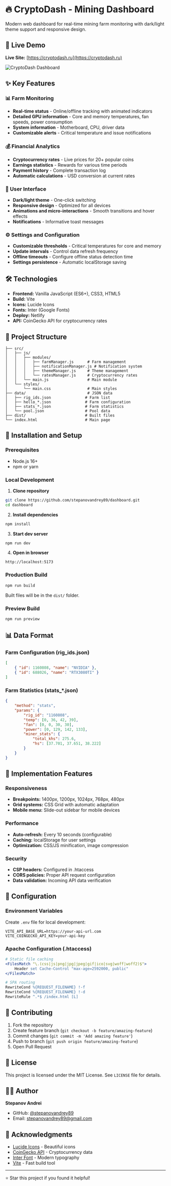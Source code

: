 # 🔥 CryptoDash - Mining Dashboard

Modern web dashboard for real-time mining farm monitoring with dark/light theme support and responsive design.

## 🚀 Live Demo

**Live Site:** [https://cryptodash.ru](https://cryptodash.ru)

![CryptoDash Dashboard](public/Снимок%20экрана%202025-07-04%20в%2012.56.25.png)

## ✨ Key Features

### 📊 Farm Monitoring
- **Real-time status** - Online/offline tracking with animated indicators
- **Detailed GPU information** - Core and memory temperatures, fan speeds, power consumption
- **System information** - Motherboard, CPU, driver data
- **Customizable alerts** - Critical temperature and issue notifications

### 💰 Financial Analytics
- **Cryptocurrency rates** - Live prices for 20+ popular coins
- **Earnings statistics** - Rewards for various time periods
- **Payment history** - Complete transaction log
- **Automatic calculations** - USD conversion at current rates

### 🎨 User Interface
- **Dark/light theme** - One-click switching
- **Responsive design** - Optimized for all devices
- **Animations and micro-interactions** - Smooth transitions and hover effects
- **Notifications** - Informative toast messages

### ⚙️ Settings and Configuration
- **Customizable thresholds** - Critical temperatures for core and memory
- **Update intervals** - Control data refresh frequency
- **Offline timeouts** - Configure offline status detection time
- **Settings persistence** - Automatic localStorage saving

## 🛠️ Technologies

- **Frontend:** Vanilla JavaScript (ES6+), CSS3, HTML5
- **Build:** Vite
- **Icons:** Lucide Icons
- **Fonts:** Inter (Google Fonts)
- **Deploy:** Netlify
- **API:** CoinGecko API for cryptocurrency rates

## 📁 Project Structure

```
├── src/
│   ├── js/
│   │   ├── modules/
│   │   │   ├── farmManager.js      # Farm management
│   │   │   ├── notificationManager.js # Notification system
│   │   │   ├── themeManager.js     # Theme management
│   │   │   └── ratesManager.js     # Cryptocurrency rates
│   │   └── main.js                 # Main module
│   └── styles/
│       └── main.css                # Main styles
├── data/                           # JSON data
│   ├── rig_ids.json               # Farm list
│   ├── hello_*.json               # Farm configuration
│   ├── stats_*.json               # Farm statistics
│   └── pool.json                  # Pool data
├── dist/                          # Built files
└── index.html                     # Main page
```

## 🚀 Installation and Setup

### Prerequisites
- Node.js 16+ 
- npm or yarn

### Local Development

1. **Clone repository**
```bash
git clone https://github.com/stepanovandrey89/dashboard.git
cd dashboard
```

2. **Install dependencies**
```bash
npm install
```

3. **Start dev server**
```bash
npm run dev
```

4. **Open in browser**
```
http://localhost:5173
```

### Production Build

```bash
npm run build
```

Built files will be in the `dist/` folder.

### Preview Build

```bash
npm run preview
```

## 📊 Data Format

### Farm Configuration (rig_ids.json)
```json
[
    { "id": 1160808, "name": "NVIDIA" },
    { "id": 688026, "name": "RTX3080TI" }
]
```

### Farm Statistics (stats_*.json)
```json
{
    "method": "stats",
    "params": {
        "rig_id": "1160808",
        "temp": [0, 36, 42, 39],
        "fan": [0, 0, 30, 30],
        "power": [0, 129, 142, 133],
        "miner_stats": {
            "total_khs": 275.6,
            "hs": [37.701, 37.651, 38.222]
        }
    }
}
```

## 🎯 Implementation Features

### Responsiveness
- **Breakpoints:** 1400px, 1200px, 1024px, 768px, 480px
- **Grid systems:** CSS Grid with automatic adaptation
- **Mobile menu:** Slide-out sidebar for mobile devices

### Performance
- **Auto-refresh:** Every 10 seconds (configurable)
- **Caching:** localStorage for user settings
- **Optimization:** CSS/JS minification, image compression

### Security
- **CSP headers:** Configured in .htaccess
- **CORS policies:** Proper API request configuration
- **Data validation:** Incoming API data verification

## 🔧 Configuration

### Environment Variables
Create `.env` file for local development:
```env
VITE_API_BASE_URL=https://your-api-url.com
VITE_COINGECKO_API_KEY=your-api-key
```

### Apache Configuration (.htaccess)
```apache
# Static file caching
<FilesMatch "\.(css|js|png|jpg|jpeg|gif|ico|svg|woff|woff2)$">
    Header set Cache-Control "max-age=2592000, public"
</FilesMatch>

# SPA routing
RewriteCond %{REQUEST_FILENAME} !-f
RewriteCond %{REQUEST_FILENAME} !-d
RewriteRule ^.*$ /index.html [L]
```

## 🤝 Contributing

1. Fork the repository
2. Create feature branch (`git checkout -b feature/amazing-feature`)
3. Commit changes (`git commit -m 'Add amazing feature'`)
4. Push to branch (`git push origin feature/amazing-feature`)
5. Open Pull Request

## 📝 License

This project is licensed under the MIT License. See `LICENSE` file for details.

## 👨‍💻 Author

**Stepanov Andrei**
- GitHub: [@stepanovandrey89](https://github.com/stepanovandrey89)
- Email: stepanovandrey89@gmail.com

## 🙏 Acknowledgments

- [Lucide Icons](https://lucide.dev/) - Beautiful icons
- [CoinGecko API](https://www.coingecko.com/api) - Cryptocurrency data
- [Inter Font](https://rsms.me/inter/) - Modern typography
- [Vite](https://vitejs.dev/) - Fast build tool

---

⭐ Star this project if you found it helpful!